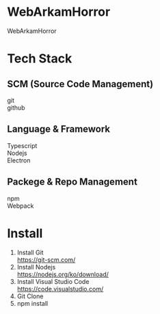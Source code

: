 # WebArkamHorror
WebArkamHorror

# Tech Stack
## SCM (Source Code Management)
git  
github  
## Language & Framework
Typescript  
Nodejs  
Electron  
## Packege & Repo Management
npm  
Webpack

# Install
1. Install Git  
https://git-scm.com/  
2. Install Nodejs  
https://nodejs.org/ko/download/  
3. Install Visual Studio Code  
https://code.visualstudio.com/  
4. Git Clone  
5. npm install  
